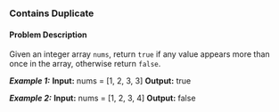 ### Contains Duplicate

#### Problem Description

Given an integer array `nums`, return `true` if any value appears more than once in the array, otherwise return `false`.

**_Example 1:_**
**Input:** nums = [1, 2, 3, 3]
**Output:** true

**_Example 2:_**
**Input:** nums = [1, 2, 3, 4]
**Output:** false
